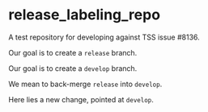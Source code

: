 # release_labeling_repo
A test repository for developing against TSS issue #8136.

Our goal is to create a `release` branch.

Our goal is to create a `develop` branch. 

We mean to back-merge `release` into `develop`.

Here lies a new change, pointed at `develop`.
